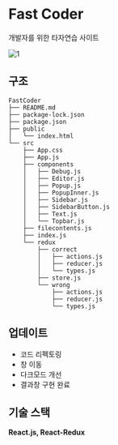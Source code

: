 # Fast Coder
개발자를 위한 타자연습 사이트

![1](https://i.imgur.com/l87DvjT.gif)

## 구조
```
FastCoder
├── README.md
├── package-lock.json
├── package.json
├── public
│   └── index.html
└── src
    ├── App.css
    ├── App.js
    ├── components
    │   ├── Debug.js
    │   ├── Editor.js
    │   ├── Popup.js
    │   ├── PopupInner.js
    │   ├── Sidebar.js
    │   ├── SidebarButton.js
    │   ├── Text.js
    │   └── Topbar.js
    ├── filecontents.js
    ├── index.js
    └── redux
        ├── correct
        │   ├── actions.js
        │   ├── reducer.js
        │   └── types.js
        ├── store.js
        └── wrong
            ├── actions.js
            ├── reducer.js
            └── types.js
```
## 업데이트
- 코드 리펙토링
- 창 이동
- 다크모드 개선
- 결과창 구현 완료

## 기술 스택
**React.js, React-Redux**
